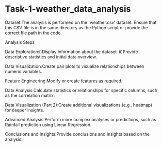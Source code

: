 # Task-1-weather_data_analysis
Dataset:The analysis is performed on the 'weather.csv' dataset. Ensure that this CSV file is in the same directory as the Python script or provide the correct file path in the code.

Analysis Steps

Data Exploration:i)Display information about the dataset.
                 ii)Provide descriptive statistics and initial data overview.

Data Visualization:Create pair plots to visualize relationships between numeric variables.

Feature Engineering:Modify or create features as required.

Data Analysis:Calculate statistics or relationships for specific columns, such as the correlation matrix.

Data Visualization (Part 2):Create additional visualizations (e.g., heatmap) for deeper insights.

Advanced Analysis:Perform more complex analyses or predictions, such as Rainfall prediction using Linear Regression.

Conclusions and Insights:Provide conclusions and insights based on the analysis.

